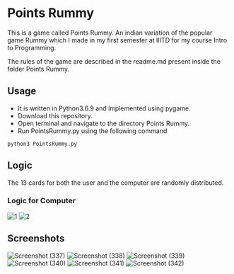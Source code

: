# Points Rummy
This is a game called Points Rummy. An indian variation of the popular game Rummy which I made in my first semester at IIITD for my course Intro to Programming.

The rules of the game are described in the readme.md present inside the folder Points Rummy.

## Usage
- It is written in Python3.6.9 and implemented using pygame. 
- Download this repository.
- Open terminal and navigate to the directory Points Rummy.
- Run PointsRummy.py using the following command 
```
python3 PointsRummy.py
```
## Logic
The 13 cards for both the user and the computer are randomly distributed.

### Logic for Computer
![1](https://user-images.githubusercontent.com/55681233/87144478-6eb62c80-c2c5-11ea-914c-37ce3848732d.jpg)
![2](https://user-images.githubusercontent.com/55681233/87144482-6fe75980-c2c5-11ea-899a-c006f682d9eb.jpg)

## Screenshots
![Screenshot (337)](https://user-images.githubusercontent.com/55681233/99797707-c6a74e80-2b55-11eb-9b3e-53fe0cb2d5cd.png)
![Screenshot (338)](https://user-images.githubusercontent.com/55681233/99797761-dc1c7880-2b55-11eb-902f-a9ea540f28d9.png)
![Screenshot (339)](https://user-images.githubusercontent.com/55681233/99797774-e179c300-2b55-11eb-88e0-c29a1e8f5388.png)
![Screenshot (340)](https://user-images.githubusercontent.com/55681233/99797788-e8a0d100-2b55-11eb-9c6a-ba61724df1c8.png)
![Screenshot (341)](https://user-images.githubusercontent.com/55681233/99797791-e9d1fe00-2b55-11eb-8630-fc3ee091c14e.png)
![Screenshot (342)](https://user-images.githubusercontent.com/55681233/99797796-ec345800-2b55-11eb-91eb-68cc5e4000fe.png)

